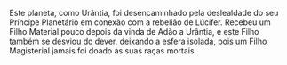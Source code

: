 ﻿Este planeta, como Urântia, foi desencaminhado  pela deslealdade do seu Príncipe Planetário em conexão com a rebelião de Lúcifer. Recebeu um Filho Material pouco depois da vinda de Adão a Urântia, e este Filho também se desviou do dever, deixando a esfera isolada, pois um Filho Magisterial jamais foi doado às suas raças mortais.